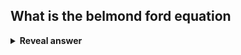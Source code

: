 ## What is the belmond ford equation
<details>
<summary><b>Reveal answer</b></summary>
<img src="../../../../../media/paste-37b1dd7a62858075c7cfbe2b4f0a0508e4861519.jpg">
</details>
